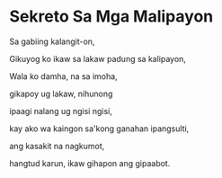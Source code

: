 <!DOCTYPE HTML>
<html>
    <head>
        <title>Sekreto Sa Mga Malipayon</title>
        <meta charset="utf-8">
    </head>
    <body>
        <h1>Sekreto Sa Mga Malipayon</h1>
       <p>Sa gabiing kalangit-on,
         <p> Gikuyog ko ikaw sa lakaw padung sa kalipayon,
         <p>Wala ko damha, na sa imoha,
         <p>gikapoy ug lakaw, nihunong
         <p>ipaagi nalang ug ngisi ngisi,
         <p>kay ako wa kaingon sa'kong ganahan ipangsulti,
         <p>ang kasakit na nagkumot,
          <p>hangtud karun, ikaw gihapon ang gipaabot.  </p>
    </body>
</html>
